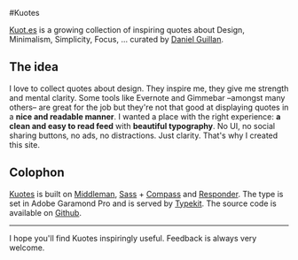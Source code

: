 #Kuotes

[Kuot.es](http://quot.es) is a growing collection of inspiring quotes about Design, Minimalism, Simplicity, Focus, … curated by [Daniel Guillan](http://danielguillan.com).

## The idea

I love to collect quotes about design. They inspire me, they give me strength and mental clarity. Some tools like Evernote and Gimmebar –amongst many others– are great for the job but they're not that good at displaying quotes in a **nice and readable manner**. I wanted a place with the right experience: **a clean and easy to read feed** with **beautiful typography**. No UI, no social sharing buttons, no ads, no distractions. Just clarity. That's why I created this site.

## Colophon

[Kuotes](http://kuot.es "A collection of inpiring quotes on design") is built on [Middleman](http://middlemanapp.com// "Middleman – The static site generator behind kuot.es"), [Sass](http://sass-lang.com/ "SASS") + [Compass](http://compass-style.org/ "The Compass framework") and [Responder](https://github.com/danielguillan/responder "Responder - Magic media queries for your Compass project"). The type is set in Adobe Garamond Pro and is served by [Typekit](https://typekit.com/ "Typekit - Web fonts"). The source code is available on [Github](https://github.com/danielguillan/kuotes "The Kuotes repo on Github").

---

I hope you'll find Kuotes inspiringly useful. Feedback is always very welcome.
